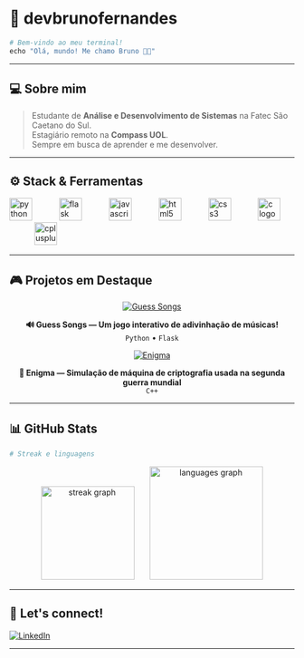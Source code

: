 # 👾 devbrunofernandes

```py
# Bem-vindo ao meu terminal!
echo "Olá, mundo! Me chamo Bruno 👨‍💻"
```

---

## 💻 Sobre mim

> Estudante de **Análise e Desenvolvimento de Sistemas** na Fatec São Caetano do Sul.  
> Estagiário remoto na **Compass UOL**.  
> Sempre em busca de aprender e me desenvolver.

---

## ⚙️ Stack & Ferramentas

<div align="left">
  <img src="https://cdn.jsdelivr.net/gh/devicons/devicon/icons/python/python-original.svg" height="40" alt="python logo"  />
  <img width="40" />
  <img src="https://skillicons.dev/icons?i=flask" height="40" alt="flask logo"  />
  <img width="40" />
  <img src="https://cdn.jsdelivr.net/gh/devicons/devicon/icons/javascript/javascript-original.svg" height="40" alt="javascript logo"  />
  <img width="40" />
  <img src="https://cdn.jsdelivr.net/gh/devicons/devicon/icons/html5/html5-original.svg" height="40" alt="html5 logo"  />
  <img width="40" />
  <img src="https://cdn.jsdelivr.net/gh/devicons/devicon/icons/css3/css3-original.svg" height="40" alt="css3 logo"  />
  <img width="40" />
  <img src="https://skillicons.dev/icons?i=c" height="40" alt="c logo"  />
  <img width="40" />
  <img src="https://skillicons.dev/icons?i=cpp" height="40" alt="cplusplus logo"  />
</div>

---

## 🎮 Projetos em Destaque

<div align="center">
  <a href="https://github.com/devbrunofernandes/guess-songs">
    <img src="https://github-readme-stats.vercel.app/api/pin/?username=devbrunofernandes&repo=guess-songs&theme=dark" alt="Guess Songs" />
  </a>
  
  <p>
    <b>🔊 Guess Songs — Um jogo interativo de adivinhação de músicas!</b><br>
    <code>Python</code> • <code>Flask</code>
  </p>
</div>

<div align="center">
  <a href="https://github.com/devbrunofernandes/enigma">
    <img src="https://github-readme-stats.vercel.app/api/pin/?username=devbrunofernandes&repo=enigma&theme=dark" alt="Enigma" />
  </a>
  
  <p>
    <b>📠 Enigma — Simulação de máquina de criptografia usada na segunda guerra mundial</b><br>
    <code>C++</code>
  </p>
</div>

---

## 📊 GitHub Stats

```bash
# Streak e linguagens
```
<div align="center">
  <img src="https://streak-stats.demolab.com?user=devbrunofernandes&locale=en&mode=weekly&theme=dark&hide_border=false&border_radius=5" height="165" alt="streak graph"  />
  &nbsp&nbsp&nbsp&nbsp&nbsp
  <img src="https://github-readme-stats.vercel.app/api/top-langs?username=devbrunofernandes&locale=en&hide_title=false&layout=compact&card_width=320&langs_count=6&theme=dark&hide_border=false" height="200" alt="languages graph"  />
</div>

---

## 🚀 Let's connect!

[![LinkedIn](https://img.shields.io/badge/LinkedIn-DevBrunoFernandes-blue?logo=linkedin&style=for-the-badge)](https://www.linkedin.com/in/brunovilasboasfernandes/)

---
